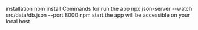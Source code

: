 installation
    npm install
Commands for run the app
    npx json-server --watch src/data/db.json --port 8000
    npm start 
    the app will be accessible on your local host 
